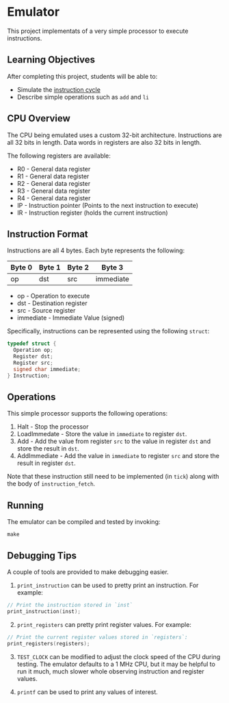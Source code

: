 Emulator
========

This project implementats of a very simple processor to execute instructions.

Learning Objectives
-------------------

After completing this project, students will be able to:

- Simulate the [instruction cycle](https://en.wikipedia.org/wiki/Instruction_cycle)
- Describe simple operations such as `add` and `li`

CPU Overview
------------

The CPU being emulated uses a custom 32-bit architecture. Instructions are all 32 bits in length. Data words in registers are also 32 bits in length.

The following registers are available:

- R0 - General data register
- R1 - General data register
- R2 - General data register
- R3 - General data register
- R4 - General data register
- IP - Instruction pointer (Points to the next instruction to execute)
- IR - Instruction register (holds the current instruction)

Instruction Format
------------------

Instructions are all 4 bytes. Each byte represents the following:

| Byte 0      | Byte 1    | Byte 2    | Byte 3    |
|-------------|-----------|-----------|-----------|
| op          | dst       | src       | immediate |

- op - Operation to execute
- dst - Destination register
- src - Source register
- immediate - Immediate Value (signed)

Specifically, instructions can be represented using the following `struct`:

```c
typedef struct {
  Operation op;
  Register dst;
  Register src;
  signed char immediate;
} Instruction;
```

Operations
----------

This simple processor supports the following operations:

1. Halt - Stop the processor
2. LoadImmedate - Store the value in `immediate` to register `dst`.
3. Add - Add the value from register `src` to the value in register `dst` and store the result in `dst`.
4. AddImmediate - Add the value in `immediate` to register `src` and store the result in register `dst`.

Note that these instruction still need to be implemented (in `tick`) along with the body of `instruction_fetch`.

Running
-------

The emulator can be compiled and tested by invoking:

```
make
```

Debugging Tips
--------------

A couple of tools are provided to make debugging easier.

1. `print_instruction` can be used to pretty print an instruction. For example:

```c
// Print the instruction stored in `inst`
print_instruction(inst);
```

2. `print_registers` can pretty print register values. For example:

```c
// Print the current register values stored in `registers`:
print_registers(registers);
```

3. `TEST_CLOCK` can be modified to adjust the clock speed of the CPU during testing. The emulator defaults to a 1 MHz CPU, but it may be helpful to run it much, much slower whole observing instruction and register values.

4. `printf` can be used to print any values of interest.
